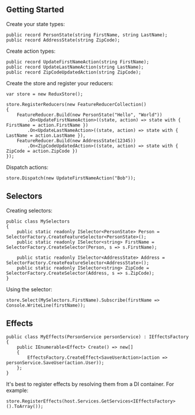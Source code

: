 ## Getting Started

Create your state types:
```
public record PersonState(string FirstName, string LastName);
public record AddressState(string ZipCode);
```

Create action types:

```
public record UpdateFirstNameAction(string FirstName);
public record UpdateLastNameAction(string LastName);
public record ZipCodeUpdatedAction(string ZipCode);
```

Create the store and register your reducers:

```
var store = new ReduxStore();

store.RegisterReducers(new FeatureReducerCollection()
{
	FeatureReducer.Build(new PersonState("Hello", "World"))
		.On<UpdateFirstNameAction>((state, action) => state with { FirstName = action.FirstName })
		.On<UpdateLastNameAction>((state, action) => state with { LastName = action.LastName }),
	FeatureReducer.Build(new AddressState(12345))
		.On<ZipCodeUpdatedAction>((state, action) => state with { ZipCode = action.ZipCode })
});
```
Dispatch actions:

```
store.Dispatch(new UpdateFirstNameAction("Bob"));
```

## Selectors

Creating selectors:
```
public class MySelectors
{
	public static readonly ISelector<PersonState> Person = SelectorFactory.CreateFeatureSelector<PersonState>();
	public static readonly ISelector<string> FirstName = SelectorFactory.CreateSelector(Person, s => s.FirstName);

	public static readonly ISelector<AddressState> Address = SelectorFactory.CreateFeatureSelector<AddressState>();
	public static readonly ISelector<string> ZipCode = SelectorFactory.CreateSelector(Address, s => s.ZipCode);
}
```

Using the selector:
```
store.Select(MySelectors.FirstName).Subscribe(firstName => Console.WriteLine(firstName));
```

## Effects

```
public class MyEffects(PersonService personService) : IEffectsFactory
{
	public IEnumerable<Effect> Create() => new[]
	{
		EffectsFactory.CreateEffect<SaveUserAction>(action => personService.SaveUser(action.User));
	};
}
```
It's best to register effects by resolving them from a DI container.  For example:
```
store.RegisterEffects(host.Services.GetServices<IEffectsFactory>().ToArray());
```
